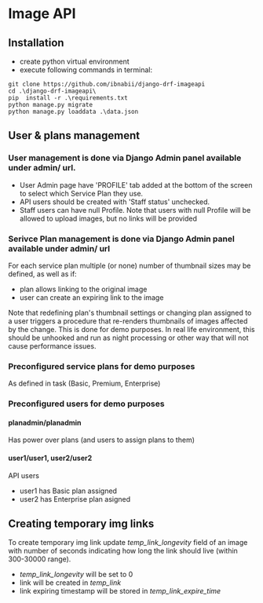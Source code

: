# Image API
## Installation
- create python virtual environment
- execute following commands in terminal:
```shell
git clone https://github.com/ibnabii/django-drf-imageapi
cd .\django-drf-imageapi\      
pip  install -r .\requirements.txt         
python manage.py migrate
python manage.py loaddata .\data.json                           
```
## User & plans management
### User management is done via Django Admin panel available under admin/ url.
- User Admin page have 'PROFILE' tab added at the bottom of the screen to select which Service Plan they use.
- API users should be created with 'Staff status' unchecked.
- Staff users can have null Profile. Note that users with null Profile will be allowed to upload images, but no links will be provided
### Serivce Plan management is done via Django Admin panel available under admin/ url
For each service plan multiple (or none) number of thumbnail sizes may be defined, as well as if:
- plan allows linking to the original image
- user can create an expiring link to the image

Note that redefining plan's thumbnail settings or changing plan
assigned to a user triggers a procedure that re-renders thumbnails of 
images affected by the change. This is done for demo purposes. In real
life environment, this should be unhooked and run as night processing
or other way that will not cause performance issues.
### Preconfigured service plans for demo purposes
As defined in task (Basic, Premium, Enterprise)
### Preconfigured users for demo purposes
#### planadmin/planadmin
Has power over plans (and users to assign plans to them)
#### user1/user1, user2/user2
API users
- user1 has Basic plan assigned
- user2 has Enterprise plan asigned
## Creating temporary img links
To create temporary img link update *temp_link_longevity* 
field of an image with number of seconds indicating how long the link should
live (within 300-30000 range). 
- *temp_link_longevity* will be set to 0
- link will be created in *temp_link*
- link expiring timestamp will be stored in *temp_link_expire_time*
